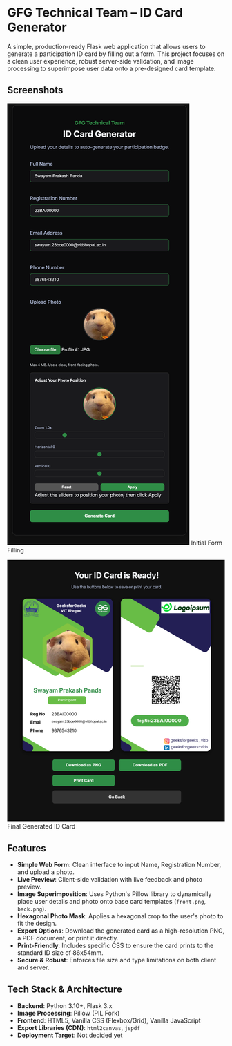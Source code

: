 # GFG Technical Team – ID Card Generator

A simple, production-ready Flask web application that allows users to generate a participation ID card by filling out a form. This project focuses on a clean user experience, robust server-side validation, and image processing to superimpose user data onto a pre-designed card template.

## Screenshots
![Initial Form Filling](project_screenshots/initial_form_filing.png)
Initial Form Filling

![Final Created ID](project_screenshots/created_id.png)
Final Generated ID Card  

## Features

-   **Simple Web Form**: Clean interface to input Name, Registration Number, and upload a photo.
-   **Live Preview**: Client-side validation with live feedback and photo preview.
-   **Image Superimposition**: Uses Python's Pillow library to dynamically place user details and photo onto base card templates (`front.png`, `back.png`).
-   **Hexagonal Photo Mask**: Applies a hexagonal crop to the user's photo to fit the design.
-   **Export Options**: Download the generated card as a high-resolution PNG, a PDF document, or print it directly.
-   **Print-Friendly**: Includes specific CSS to ensure the card prints to the standard ID size of 86x54mm.
-   **Secure & Robust**: Enforces file size and type limitations on both client and server.

## Tech Stack & Architecture

-   **Backend**: Python 3.10+, Flask 3.x
-   **Image Processing**: Pillow (PIL Fork)
-   **Frontend**: HTML5, Vanilla CSS (Flexbox/Grid), Vanilla JavaScript
-   **Export Libraries (CDN)**: `html2canvas`, `jspdf`
-   **Deployment Target**: Not decided yet